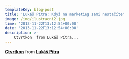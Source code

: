 ```yaml
---
templateKey: blog-post
title: 'Lukáš Pítra: Když na marketing sami nestačíte'
image: /img/ilustracni2.jpg
time: '2013-11-22T13:12:54+00:00'
date: '2013-11-22T13:12:54+00:00'
description: >-
    Ctvrtkon  from Lukáš Pítra...
---
```

  **[Ctvrtkon](https://www.slideshare.net/Agracek/ctvrtkon-28034597 "Ctvrtkon")**  from **[Lukáš Pítra](http://www.slideshare.net/Agracek)**